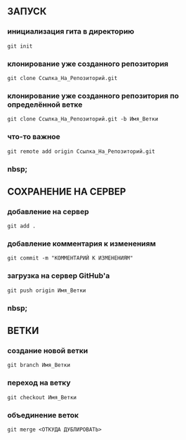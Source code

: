 ## ЗАПУСК
### инициализация гита в директорию
```
git init
```
### клонирование уже созданного репозитория
```
git clone Ссылка_На_Репозиторий.git
```
### клонирование уже созданного репозитория по определённой ветке
```
git clone Ссылка_На_Репозиторий.git -b Имя_Ветки
```
### что-то важное
```
git remote add origin Ссылка_На_Репозиторий.git
```

### nbsp;

## СОХРАНЕНИЕ НА СЕРВЕР
### добавление на сервер
```
git add .
```
### добавление комментария к изменениям
```
git commit -m "КОММЕНТАРИЙ К ИЗМЕНЕНИЯМ"
```
### загрузка на сервер GitHub'а
```
git push origin Имя_Ветки 
```

### nbsp;

## ВЕТКИ
### создание новой ветки
```
git branch Имя_Ветки
```
### переход на ветку
```
git checkout Имя_Ветки
```
### объединение веток
```
git merge <ОТКУДА ДУБЛИРОВАТЬ>
```